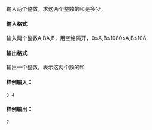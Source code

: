 输入两个整数，求这两个整数的和是多少。

#### 输入格式

输入两个整数A,BA,B，用空格隔开，0≤A,B≤1080≤A,B≤108

#### 输出格式

输出一个整数，表示这两个数的和

#### 样例输入：

```
3 4
```

#### 样例输出：

```
7
```